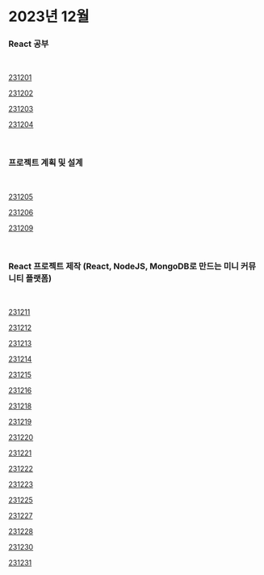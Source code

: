 # 2023년 12월

### React 공부

<br />

[231201](/DateLink/2023-12/231201.md)

[231202](/DateLink/2023-12/231202.md)

[231203](/DateLink/2023-12/231203.md)

[231204](/DateLink/2023-12/231204.md)

<br />

### 프로젝트 계획 및 설계

<br />

[231205](/DateLink/2023-12/231205.md)

[231206](/DateLink/2023-12/231206.md)

[231209](/DateLink/2023-12/231209.md)

<br />

### React 프로젝트 제작 (React, NodeJS, MongoDB로 만드는 미니 커뮤니티 플랫폼)

<br />

[231211](/DateLink/2023-12/231211.md)

[231212](/DateLink/2023-12/231212.md)

[231213](/DateLink/2023-12/231213.md)

[231214](/DateLink/2023-12/231214.md)

[231215](/DateLink/2023-12/231215.md)

[231216](/DateLink/2023-12/231216.md)

[231218](/DateLink/2023-12/231218.md)

[231219](/DateLink/2023-12/231219.md)

[231220](/DateLink/2023-12/231220.md)

[231221](/DateLink/2023-12/231221.md)

[231222](/DateLink/2023-12/231222.md)

[231223](/DateLink/2023-12/231223.md)

[231225](/DateLink/2023-12/231225.md)

[231227](/DateLink/2023-12/231227.md)

[231228](/DateLink/2023-12/231228.md)

[231230](/DateLink/2023-12/231230.md)

[231231](/DateLink/2023-12/231231.md)
